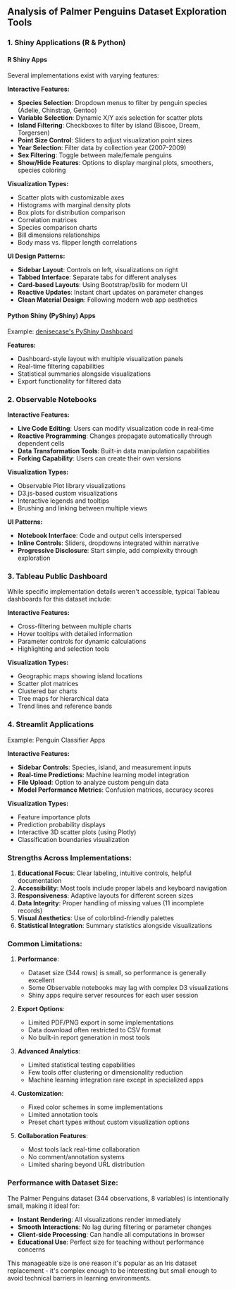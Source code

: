 ## Analysis of Palmer Penguins Dataset Exploration Tools

### 1. **Shiny Applications (R & Python)**

#### R Shiny Apps

Several implementations exist with varying features:

**Interactive Features:**

- **Species Selection**: Dropdown menus to filter by penguin species (Adelie, Chinstrap, Gentoo)
- **Variable Selection**: Dynamic X/Y axis selection for scatter plots
- **Island Filtering**: Checkboxes to filter by island (Biscoe, Dream, Torgersen)
- **Point Size Control**: Sliders to adjust visualization point sizes
- **Year Selection**: Filter data by collection year (2007-2009)
- **Sex Filtering**: Toggle between male/female penguins
- **Show/Hide Features**: Options to display marginal plots, smoothers, species coloring

**Visualization Types:**

- Scatter plots with customizable axes
- Histograms with marginal density plots
- Box plots for distribution comparison
- Correlation matrices
- Species comparison charts
- Bill dimensions relationships
- Body mass vs. flipper length correlations

**UI Design Patterns:**

- **Sidebar Layout**: Controls on left, visualizations on right
- **Tabbed Interface**: Separate tabs for different analyses
- **Card-based Layouts**: Using Bootstrap/bslib for modern UI
- **Reactive Updates**: Instant chart updates on parameter changes
- **Clean Material Design**: Following modern web app aesthetics

#### Python Shiny (PyShiny) Apps

Example: [denisecase's PyShiny Dashboard](https://denisecase.github.io/pyshiny-penguins-dashboard-express/)

**Features:**

- Dashboard-style layout with multiple visualization panels
- Real-time filtering capabilities
- Statistical summaries alongside visualizations
- Export functionality for filtered data

### 2. **Observable Notebooks**

**Interactive Features:**

- **Live Code Editing**: Users can modify visualization code in real-time
- **Reactive Programming**: Changes propagate automatically through dependent cells
- **Data Transformation Tools**: Built-in data manipulation capabilities
- **Forking Capability**: Users can create their own versions

**Visualization Types:**

- Observable Plot library visualizations
- D3.js-based custom visualizations
- Interactive legends and tooltips
- Brushing and linking between multiple views

**UI Patterns:**

- **Notebook Interface**: Code and output cells interspersed
- **Inline Controls**: Sliders, dropdowns integrated within narrative
- **Progressive Disclosure**: Start simple, add complexity through exploration

### 3. **Tableau Public Dashboard**

While specific implementation details weren't accessible, typical Tableau dashboards for this dataset include:

**Interactive Features:**

- Cross-filtering between multiple charts
- Hover tooltips with detailed information
- Parameter controls for dynamic calculations
- Highlighting and selection tools

**Visualization Types:**

- Geographic maps showing island locations
- Scatter plot matrices
- Clustered bar charts
- Tree maps for hierarchical data
- Trend lines and reference bands

### 4. **Streamlit Applications**

Example: Penguin Classifier Apps

**Interactive Features:**

- **Sidebar Controls**: Species, island, and measurement inputs
- **Real-time Predictions**: Machine learning model integration
- **File Upload**: Option to analyze custom penguin data
- **Model Performance Metrics**: Confusion matrices, accuracy scores

**Visualization Types:**

- Feature importance plots
- Prediction probability displays
- Interactive 3D scatter plots (using Plotly)
- Classification boundaries visualization

### Strengths Across Implementations:

1. **Educational Focus**: Clear labeling, intuitive controls, helpful documentation
2. **Accessibility**: Most tools include proper labels and keyboard navigation
3. **Responsiveness**: Adaptive layouts for different screen sizes
4. **Data Integrity**: Proper handling of missing values (11 incomplete records)
5. **Visual Aesthetics**: Use of colorblind-friendly palettes
6. **Statistical Integration**: Summary statistics alongside visualizations

### Common Limitations:

1. **Performance**:

   - Dataset size (344 rows) is small, so performance is generally excellent
   - Some Observable notebooks may lag with complex D3 visualizations
   - Shiny apps require server resources for each user session

2. **Export Options**:

   - Limited PDF/PNG export in some implementations
   - Data download often restricted to CSV format
   - No built-in report generation in most tools

3. **Advanced Analytics**:

   - Limited statistical testing capabilities
   - Few tools offer clustering or dimensionality reduction
   - Machine learning integration rare except in specialized apps

4. **Customization**:

   - Fixed color schemes in some implementations
   - Limited annotation tools
   - Preset chart types without custom visualization options

5. **Collaboration Features**:
   - Most tools lack real-time collaboration
   - No comment/annotation systems
   - Limited sharing beyond URL distribution

### Performance with Dataset Size:

The Palmer Penguins dataset (344 observations, 8 variables) is intentionally small, making it ideal for:

- **Instant Rendering**: All visualizations render immediately
- **Smooth Interactions**: No lag during filtering or parameter changes
- **Client-side Processing**: Can handle all computations in browser
- **Educational Use**: Perfect size for teaching without performance concerns

This manageable size is one reason it's popular as an Iris dataset replacement - it's complex enough to be interesting but small enough to avoid technical barriers in learning environments.

